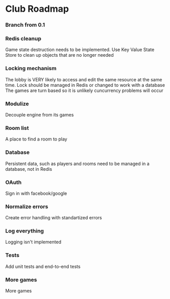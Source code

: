 # Club Roadmap

### Branch from 0.1

### Redis cleanup
Game state destruction needs to be implemented. Use Key Value State Store to clean up objects that are no longer needed

### Locking mechanism
The lobby is VERY likely to access and edit the same resource at the same time.
Lock should be managed in Redis or changed to work with a database
The games are turn based so it is unlikely cuncurrency problems will occur

### Modulize
Decouple engine from its games

### Room list
A place to find a room to play

### Database
Persistent data, such as players and rooms need to be managed in a database, not in Redis

### OAuth
Sign in with facebook/google

### Normalize errors
Create error handling with standartized errors

### Log everything
Logging isn't implemented

### Tests
Add unit tests and end-to-end tests

### More games
More games
